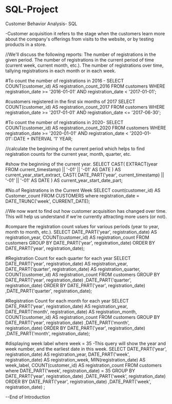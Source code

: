 # SQL-Project
Customer Behavior Analysis- SQL 

-Customer acquisition it refers to the stage when the customers learn more about the company's offerings from visits to the website, or by testing products in a store.

//We'll discuss the following reports:
The number of registrations in the given period.
The number of registrations in the current period of time (current week, current month, etc.).
The number of registrations over time, tallying registrations in each month or in each week.

#To count the number of registrations in 2016 -
SELECT COUNT(customer_id) AS registration_count_2016
FROM customers
WHERE registration_date >= '2016-01-01'
  AND registration_date <  '2017-01-01';
  
#customers registered in the first six months of 2017
SELECT COUNT(customer_id) AS registration_count_2017
FROM customers
WHERE registration_date >= '2017-01-01'
  AND registration_date <=  '2017-06-30';
  
  
#To count the number of registrations in 2020-
SELECT COUNT(customer_id) AS registration_count_2020
FROM customers
WHERE registration_date >= '2020-01-01'
AND registration_date < '2020-01-01'::DATE + INTERVAL '1' YEAR;

//calculate the beginning of the current period which helps to find registration counts for the current year, month, quarter, etc.

#show the beginning of the current year.
SELECT
  CAST(
    EXTRACT(year FROM current_timestamp)
    || '-01'
    || '-01'
    AS DATE
  ) AS current_year_start_extract,
  CAST(
    DATE_PART('year', current_timestamp)
    || '-01'
    || '-01'
    AS DATE
  ) AS current_year_start_date_part;

#No.of Registrations in the Current Week
SELECT count(customer_id) AS Customer_count
FROM CUSTOMERS
where registration_date = DATE_TRUNC('week', CURRENT_DATE);

//We now want to find out how customer acquisition has changed over time.
This will help us understand if we're currently attracting more users (or not).

#compare the registration count values for various periods (year to year, month to month, etc.).
SELECT
  DATE_PART('year', registration_date) AS registration_year,
  COUNT(customer_id) AS registration_count
FROM customers
GROUP BY DATE_PART('year', registration_date)
ORDER BY DATE_PART('year', registration_date);

#Registration Count for each quarter for each year
SELECT
  DATE_PART('year', registration_date) AS registration_year,
  DATE_PART('quarter', registration_date) AS registration_quarter,
  COUNT(customer_id) AS registration_count
FROM customers
GROUP BY DATE_PART('year', registration_date) ,DATE_PART('quarter', registration_date)
ORDER BY DATE_PART('year', registration_date) ,DATE_PART('quarter', registration_date);

#Registration Count for each month for each year
SELECT
  DATE_PART('year', registration_date) AS registration_year,
  DATE_PART('month', registration_date) AS registration_month,
  COUNT(customer_id) AS registration_count
FROM customers
GROUP BY DATE_PART('year', registration_date) ,DATE_PART('month', registration_date)
ORDER BY DATE_PART('year', registration_date) ,DATE_PART('month', registration_date);


#displaying week label  where week = 35
-This query will show the year and week number, and the earliest date in this week.
SELECT
  DATE_PART('year', registration_date) AS registration_year,
  DATE_PART('week', registration_date) AS registration_week,
  MIN(registration_date) AS week_label,
  COUNT(customer_id) AS registration_count
FROM customers
where DATE_PART('week', registration_date)  = 35
GROUP BY DATE_PART('year', registration_date) ,DATE_PART('week', registration_date)
ORDER BY DATE_PART('year', registration_date) ,DATE_PART('week', registration_date)
;


--End of Introduction













